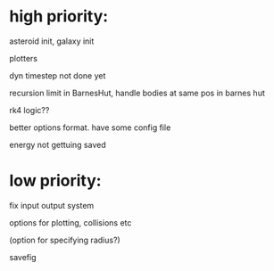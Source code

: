 # high priority:

asteroid init, galaxy init

plotters

dyn timestep not done yet

recursion limit in BarnesHut, handle bodies at same pos in barnes hut

rk4 logic??

better options format. have some config file

energy not gettuing saved


# low priority:

fix input output system

options for plotting, collisions etc

(option for specifying radius?)

savefig
